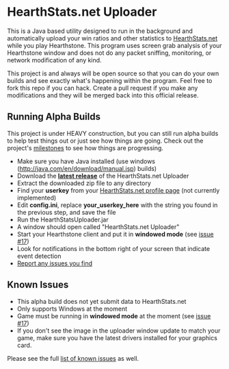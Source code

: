HearthStats.net Uploader
========================

This is a Java based utility designed to run in the background and automatically
upload your win ratios and other statistics to [HearthStats.net](http://HearthStats.net)
while you play Hearthstone. This program uses screen grab analysis of your Hearthstone window
and does not do any packet sniffing, monitoring, or network modification of any kind.

This project is and always will be open source so that you can do your own builds 
and see exactly what's happening within the program. Feel free to fork this repo if you can hack.
Create a pull request if you make any modifications and they will be merged back into this official
release.

Running Alpha Builds
--------------------

This project is under HEAVY construction, but you can still run alpha builds
to help test things out or just see how things are going. Check out the project's
[milestones](https://github.com/JeromeDane/HearthStats.net-Uploader/issues/milestones) 
to see how things are progressing.

* Make sure you have Java installed (use windows (http://java.com/en/download/manual.jsp) builds)
* Download the __[latest release](https://github.com/JeromeDane/HearthStats.net-Uploader/releases)__ of the HearthStats.net Uploader
* Extract the downloaded zip file to any directory
* Find your __userkey__ from your [HearthStats.net profile page](http://hearthstats.net/profiles) (not currently implemented)
* Edit __config.ini__, replace **your_userkey_here** with the string you found in the previous step, and save the file   
* Run the HearthStatsUploader.jar
* A window should open called "HearthStats.net Uploader"
* Start your Hearthstone client and put it in __windowed mode__ (see [issue #17](https://github.com/JeromeDane/HearthStats.net-Uploader/issues/17))
* Look for notifications in the bottom right of your screen that indicate event detection
* [Report any issues you find](https://github.com/JeromeDane/HearthStats.net-Uploader/issues)

Known Issues
-------------

* This alpha build does not yet submit data to HearthStats.net
* Only supports Windows at the moment
* Game must be running in __windowed mode__ at the moment (see [issue #17](https://github.com/JeromeDane/HearthStats.net-Uploader/issues/17))
* If you don't see the image in the uploader window update to match your game, make sure you have the latest drivers installed for your graphics card.
 
Please see the full [list of known issues](https://github.com/JeromeDane/HearthStats.net-Uploader/issues)
as well.